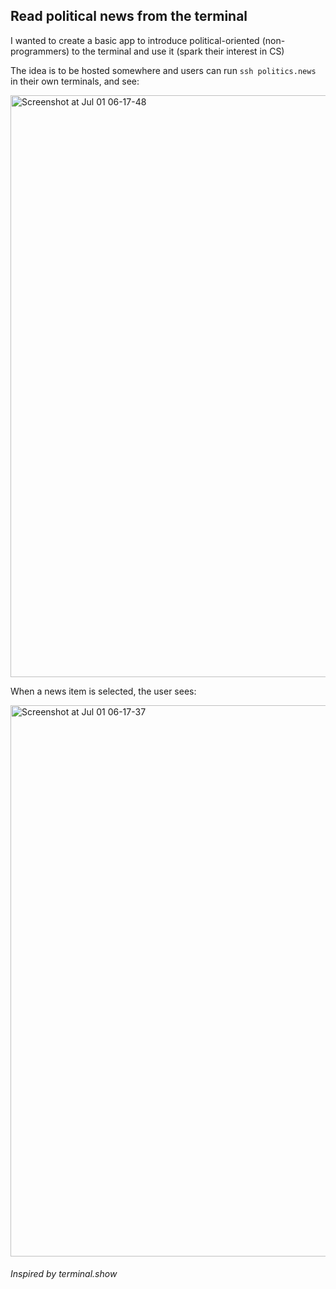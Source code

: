 ## Read political news from the terminal

I wanted to create a basic app to introduce political-oriented (non-programmers) to the terminal and use it (spark their interest in CS) 

The idea is to be hosted somewhere and users can run `ssh politics.news` in their own terminals, and see:

<img width="931" alt="Screenshot at Jul 01 06-17-48" src="https://github.com/user-attachments/assets/555ece3a-ebbf-44ea-86cb-e795bd07abd7" />

When a news item is selected, the user sees:

<img width="882" alt="Screenshot at Jul 01 06-17-37" src="https://github.com/user-attachments/assets/ae123bf6-fb7f-4dc0-bb11-907c2728bf81" />

###### Inspired by terminal.show
